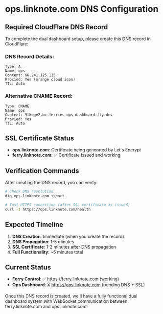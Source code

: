 # ops.linknote.com DNS Configuration

## Required CloudFlare DNS Record

To complete the dual dashboard setup, please create this DNS record in CloudFlare:

### DNS Record Details:
```
Type: A
Name: ops
Content: 66.241.125.115
Proxied: Yes (orange cloud icon)
TTL: Auto
```

### Alternative CNAME Record:
```
Type: CNAME
Name: ops
Content: 9lkoge2.bc-ferries-ops-dashboard.fly.dev
Proxied: Yes
TTL: Auto
```

## SSL Certificate Status

- **ops.linknote.com**: Certificate being generated by Let's Encrypt
- **ferry.linknote.com**: ✅ Certificate issued and working

## Verification Commands

After creating the DNS record, you can verify:

```bash
# Check DNS resolution
dig ops.linknote.com +short

# Test HTTPS connection (after SSL certificate is issued)
curl -I https://ops.linknote.com/health
```

## Expected Timeline

1. **DNS Creation**: Immediate (when you create the record)
2. **DNS Propagation**: 1-5 minutes
3. **SSL Certificate**: 1-2 minutes after DNS propagation
4. **Full Functionality**: ~5 minutes total

## Current Status

- **Ferry Control**: ✅ https://ferry.linknote.com (working)
- **Ops Dashboard**: ⏳ https://ops.linknote.com (pending DNS + SSL)

Once this DNS record is created, we'll have a fully functional dual dashboard system with WebSocket communication between ferry.linknote.com and ops.linknote.com!